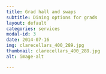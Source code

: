 ```yaml
---
title: Grad hall and swaps
subtitle: Dining options for grads
layout: default
categories: services
modal-id: 3
date: 2014-07-16
img: clarecellars_400_289.jpg
thumbnail: clarecellars_400_289.jpg
alt: image-alt

---
```

